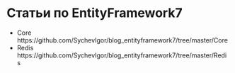 ﻿Статьи по EntityFramework7
=====================
<ul>
<li>Core https://github.com/SychevIgor/blog_entityframework7/tree/master/Core </li>
<li>Redis https://github.com/SychevIgor/blog_entityframework7/tree/master/Redis </li>
</ul>
